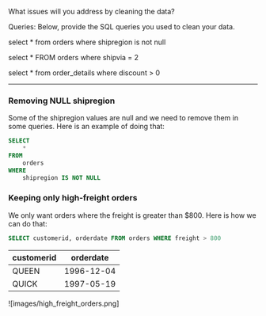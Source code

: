 What issues will you address by cleaning the data?





Queries:
Below, provide the SQL queries you used to clean your data.


select * from orders where shipregion is not null

select * FROM orders where shipvia = 2

select * from order_details where discount > 0

---

### Removing NULL shipregion
Some of the shipregion values are null and we need to remove them in some queries. Here is an example of doing that:

```sql
SELECT
	*
FROM
	orders
WHERE
	shipregion IS NOT NULL
```

### Keeping only high-freight orders
We only want orders where the freight is greater than $800. Here is how we can do that:

```sql
SELECT customerid, orderdate FROM orders WHERE freight > 800
```

| customerid | orderdate |
|-|-|
| QUEEN | 1996-12-04 |
| QUICK | 1997-05-19 |

![images/high_freight_orders.png]